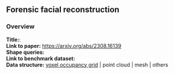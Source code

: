 
## Forensic facial reconstruction


### Overview

**Title:**:  <br> 
**Link to paper:** https://arxiv.org/abs/2308.16139 <br> 
**Shape queries:**<br>
**Link to benchmark dataset:** <br> 
**Data structure:** <ins>voxel occupancy grid</ins> | point cloud | mesh | others <br>
